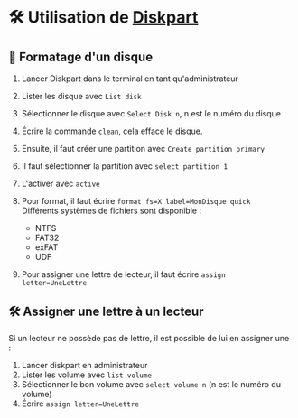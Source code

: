 # 🛠️ Utilisation de [Diskpart](https://docs.microsoft.com/fr-fr/windows-server/administration/windows-commands/diskpart)

## 💽 Formatage d'un disque

1. Lancer Diskpart dans le terminal en tant qu'administrateur
2. Lister les disque avec `List disk`
3. Sélectionner le disque avec `Select Disk n`, n est le numéro du disque
4. Écrire la commande `clean`, cela efface le disque.
5. Ensuite, il faut créer une partition avec `Create partition primary`
6. Il faut sélectionner la partition avec `select partition 1`
7. L'activer avec `active`
8. Pour format, il faut écrire `format fs=X label=MonDisque quick`  
    Différents systèmes de fichiers sont disponible :
    - NTFS
    - FAT32
    - exFAT
    - UDF

9. Pour assigner une lettre de lecteur, il faut écrire `assign letter=UneLettre`

## 🛠️ Assigner une lettre à un lecteur

Si un lecteur ne possède pas de lettre, il est possible de lui en assigner une :

1. Lancer diskpart en administrateur
2. Lister les volume avec `list volume`
3. Sélectionner le bon volume avec `select volume n` (n est le numéro du volume)
4. Écrire `assign letter=UneLettre`
